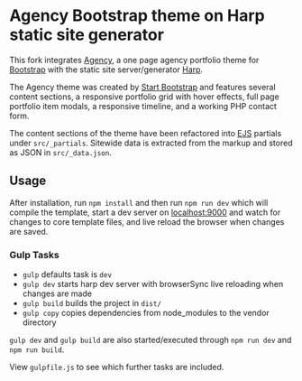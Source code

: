 # Agency Bootstrap theme on Harp static site generator

This fork integrates [Agency](https://startbootstrap.com/template-overviews/agency/), a one page agency portfolio theme for [Bootstrap](http://getbootstrap.com/) with the static site server/generator [Harp](http://harpjs.com).

The Agency theme was created by [Start Bootstrap](http://startbootstrap.com/) and features several content sections, a responsive portfolio grid with hover effects, full page portfolio item modals, a responsive timeline, and a working PHP contact form.

The content sections of the theme have been refactored into [EJS](http://harpjs.com/docs/development/ejs) partials under `src/_partials`.
Sitewide data is extracted from the markup and stored as JSON in `src/_data.json`. 

## Usage

After installation, run `npm install` and then run `npm run dev` which will compile the template, start a dev server on [localhost:9000](http://localhost:9000) and watch for changes to core template files, and live reload the browser when changes are saved.

### Gulp Tasks

- `gulp` defaults task is `dev`
- `gulp dev` starts harp dev server with browserSync live reloading when changes are made
- `gulp build` builds the project in `dist/`
- `gulp copy` copies dependencies from node_modules to the vendor directory

`gulp dev` and `gulp build` are also started/executed through `npm run dev` and `npm run build`.

View `gulpfile.js` to see which further tasks are included.